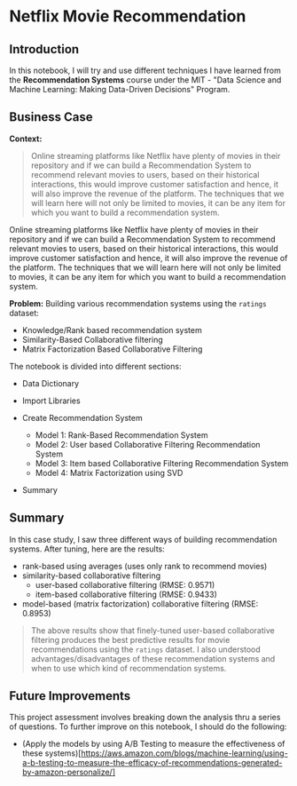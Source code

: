 # Netflix Movie Recommendation
## Introduction
In this notebook, I will try and use different techniques I have learned from the **Recommendation Systems** course under the MIT - "Data Science and Machine Learning: Making Data-Driven Decisions" Program.

## Business Case
**Context:** 
> Online streaming platforms like Netflix have plenty of movies in their repository and if we can build a Recommendation System to recommend relevant movies to users, based on their historical interactions, this would improve customer satisfaction and hence, it will also improve the revenue of the platform. The techniques that we will learn here will not only be limited to movies, it can be any item for which you want to build a recommendation system.

Online streaming platforms like Netflix have plenty of movies in their repository and if we can build a Recommendation System to recommend relevant movies to users, based on their historical interactions, this would improve customer satisfaction and hence, it will also improve the revenue of the platform. The techniques that we will learn here will not only be limited to movies, it can be any item for which you want to build a recommendation system.

**Problem:** Building various recommendation systems using the `ratings` dataset:
* Knowledge/Rank based recommendation system
* Similarity-Based Collaborative filtering
* Matrix Factorization Based Collaborative Filtering


The notebook is divided into different sections:
* Data Dictionary
* Import Libraries
* Create Recommendation System
	* Model 1: Rank-Based Recommendation System
	* Model 2: User based Collaborative Filtering Recommendation System
	* Model 3: Item based Collaborative Filtering Recommendation System
	* Model 4: Matrix Factorization using SVD
	
* Summary

## Summary
In this case study, I saw three different ways of building recommendation systems. After tuning, here are the results:
* rank-based using averages (uses only rank to recommend movies)
* similarity-based collaborative filtering
	* user-based collaborative filtering (RMSE: 0.9571)
	* item-based collaborative filtering (RMSE: 0.9433)
* model-based (matrix factorization) collaborative filtering (RMSE: 0.8953)
> The above results show that finely-tuned user-based collaborative filtering produces the best predictive results for movie recommendations using the `ratings` dataset.
I also understood advantages/disadvantages of these recommendation systems and when to use which kind of recommendation systems.

## Future Improvements
This project assessment involves breaking down the analysis thru a series of questions. To further improve on this notebook, I should do the following:
* (Apply the models by using A/B Testing to measure the effectiveness of these systems)[https://aws.amazon.com/blogs/machine-learning/using-a-b-testing-to-measure-the-efficacy-of-recommendations-generated-by-amazon-personalize/]
